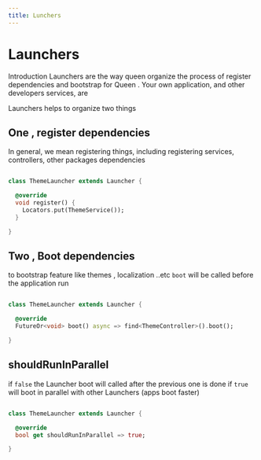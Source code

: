 ```yaml
---
title: Lunchers
---
```


# Launchers

Introduction
Launchers are the way queen organize the process of register dependencies and bootstrap for Queen . Your own application, and other developers services, are

Launchers helps to organize two things

## One , register dependencies

In general, we mean registering things, including registering services, controllers, other packages dependencies

```dart

class ThemeLauncher extends Launcher {

  @override
  void register() {
    Locators.put(ThemeService());
  }

}
```

## Two , Boot dependencies

to bootstrap feature like themes , localization ..etc `boot` will be called before the application run

```dart

class ThemeLauncher extends Launcher {

  @override
  FutureOr<void> boot() async => find<ThemeController>().boot();

}


```

## shouldRunInParallel

if `false` the Launcher boot will called after the previous one is done
if `true` will boot in parallel with other Launchers (apps boot faster)

```dart

class ThemeLauncher extends Launcher {

  @override
  bool get shouldRunInParallel => true;

}


```
